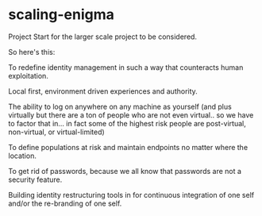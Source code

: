 # scaling-enigma
Project Start for the larger scale project to be considered.

So here's this:

To redefine identity management in such a way that counteracts human exploitation.


Local first, environment driven experiences and authority. 


The ability to log on anywhere on any machine as yourself (and plus virtually but there are a ton of people who are not even virtual.. so we have to factor that in... in fact some of the highest risk people are post-virtual, non-virtual, or virtual-limited)



To define populations at risk and maintain endpoints no matter where the location.




To get rid of passwords, because we all know that passwords are not a security feature. 




Building identity restructuring tools in for continuous integration of one self and/or the re-branding of one self. 


